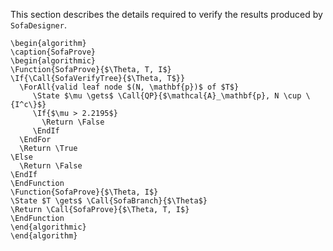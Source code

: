 This section describes the details required to verify the results produced by `SofaDesigner`.

```pseudo
\begin{algorithm}
\caption{SofaProve}
\begin{algorithmic}
\Function{SofaProve}{$\Theta, T, I$}
\If{\Call{SofaVerifyTree}{$\Theta, T$}}
  \ForAll{valid leaf node $(N, \mathbf{p})$ of $T$}
	 \State $\mu \gets$ \Call{QP}{$\mathcal{A}_\mathbf{p}, N \cup \{I^c\}$}
	 \If{$\mu > 2.2195$}
	   \Return \False
	 \EndIf
  \EndFor
  \Return \True
\Else 
  \Return \False
\EndIf
\EndFunction
\Function{SofaProve}{$\Theta, I$}
\State $T \gets$ \Call{SofaBranch}{$\Theta$}
\Return \Call{SofaProve}{$\Theta, T, I$}
\EndFunction
\end{algorithmic}
\end{algorithm}
```


